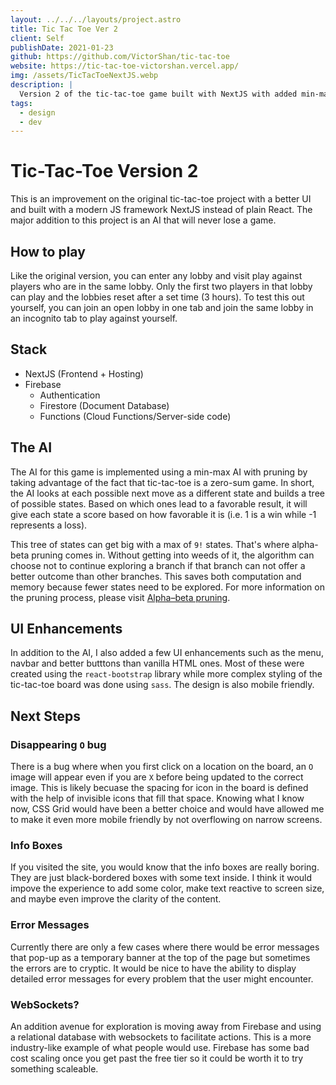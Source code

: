 ```yaml
---
layout: ../../../layouts/project.astro
title: Tic Tac Toe Ver 2
client: Self
publishDate: 2021-01-23
github: https://github.com/VictorShan/tic-tac-toe
website: https://tic-tac-toe-victorshan.vercel.app/
img: /assets/TicTacToeNextJS.webp
description: |
  Version 2 of the tic-tac-toe game built with NextJS with added min-max AI.
tags:
  - design
  - dev
---
```


# Tic-Tac-Toe Version 2

This is an improvement on the original tic-tac-toe project with a better UI and
built with a modern JS framework NextJS instead of plain React. The major
addition to this project is an AI that will never lose a game.

## How to play

Like the original version, you can enter any lobby and visit play against players who
are in the same lobby. Only the first two players in that lobby can play and the
lobbies reset after a set time (3 hours). To test this out yourself, you can
join an open lobby in one tab and join the same lobby in an incognito tab to
play against yourself.

## Stack

- NextJS (Frontend + Hosting)
- Firebase
  - Authentication
  - Firestore (Document Database)
  - Functions (Cloud Functions/Server-side code)

## The AI

The AI for this game is implemented using a min-max AI with pruning by taking
advantage of the fact that tic-tac-toe is a zero-sum game. In short, the AI
looks at each possible next move as a different state and builds a tree of
possible states. Based on which ones lead to a favorable result, it will give
each state a score based on how favorable it is (i.e. 1 is a win while -1
represents a loss).

This tree of states can get big with a max of `9!` states. That's where
alpha-beta pruning comes in. Without getting into weeds of it, the algorithm can
choose not to continue exploring a branch if that branch can not offer a better
outcome than other branches. This saves both computation and memory because
fewer states need to be explored. For more information on the pruning process,
please visit [Alpha–beta pruning](https://en.wikipedia.org/wiki/Alpha%E2%80%93beta_pruning).

## UI Enhancements

In addition to the AI, I also added a few UI enhancements such as the menu,
navbar and better butttons than vanilla HTML ones. Most of these were created
using the `react-bootstrap` library while more complex styling of the tic-tac-toe
board was done using `sass`. The design is also mobile friendly.

## Next Steps

### Disappearing `O` bug

There is a bug where when you first click on a location on the board, an `O`
image will appear even if you are `X` before being updated to the correct image.
This is likely becuase the spacing for icon in the board is defined with the
help of invisible icons that fill that space. Knowing what I know now, CSS Grid
would have been a better choice and would have allowed me to make it even more
mobile friendly by not overflowing on narrow screens.

### Info Boxes

If you visited the site, you would know that the info boxes are really boring.
They are just black-bordered boxes with some text inside. I think it would
impove the experience to add some color, make text reactive to screen size, and
maybe even improve the clarity of the content.

### Error Messages

Currently there are only a few cases where there would be error
messages that pop-up as a temporary banner at the top of the page but sometimes
the errors are to cryptic. It would be nice to have the ability to display
detailed error messages for every problem that the user might encounter.

### WebSockets?

An addition avenue for exploration is moving away from Firebase and using a
relational database with websockets to facilitate actions. This is a more
industry-like example of what people would use. Firebase has some bad cost
scaling once you get past the free tier so it could be worth it to try something
scaleable.
